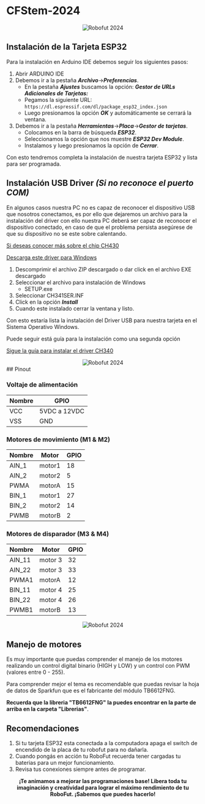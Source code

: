 # CFStem-2024
<div>
    <div align=center>
        <img src="https://github.com/proyectobalam/cfstem-2024/blob/main/Im%C3%A1genes%20-%20CFSTEM/WhatsApp%20Image%202024-06-07%20at%202.37.07%20PM%20(2).jpeg" alt="Robofut 2024">
    </div>
</div>

## Instalación de la Tarjeta ESP32

Para la instalación en Arduino IDE debemos seguir los siguientes pasos:

1. Abrir ARDUINO IDE
2. Debemos ir a la pestaña ***Archivo***->***Preferencias***.
	- En la pestaña ***Ajustes*** buscamos la opción: ***Gestor de URLs Adicionales de Tarjetas:***
	- Pegamos la siguiente URL: `https://dl.espressif.com/dl/package_esp32_index.json`
	- Luego presionamos la opción ***OK*** y automáticamente se cerrará la ventana.
3. Debemos ir a la pestaña ***Herramientas***->***Placa***->***Gestor de tarjetas***.
	- Colocamos en la barra de búsqueda ***ESP32***.
	- Seleccionamos la opción que nos muestre ***ESP32 Dev Module***.
	- Instalamos y luego presionamos la opción de ***Cerrar***.

Con esto tendremos completa la instalación de nuestra tarjeta ESP32 y lista para ser programada.
## Instalación USB Driver ***(Si no reconoce el puerto COM)***

En algunos casos nuestra PC no es capaz de reconocer el dispositivo USB que nosotros conectamos, es por ello que dejaremos un archivo para la instalación del driver con ello nuestra PC deberá ser capaz de reconocer el dispositivo conectado, en caso de que el problema persista asegúrese de que su dispositivo no se este sobre calentando.

[Si deseas conocer más sobre el chip CH430][CH430-PDF]

[CH430-PDF]: https://cdn.sparkfun.com/datasheets/Dev/Arduino/Other/CH340DS1.PDF

[Descarga este driver para Windows][DRIVER_USB]

[DRIVER_USB]: https://cdn.sparkfun.com/assets/learn_tutorials/8/4/4/CH341SER.EXE

1. Descomprimir el archivo ZIP descargado o dar click en el archivo EXE descargado
2. Seleccionar el archivo para instalación de Windows
	- SETUP.exe
3. Seleccionar CH341SER.INF
4. Click en la opción ***Install***
5. Cuando este instalado cerrar la ventana y listo.

Con esto estaría lista la instalación del Driver USB para nuestra tarjeta en el Sistema Operativo Windows.

Puede seguir está guía para la instalación como una segunda opción 

[Sigue la guía para instalar el driver CH340][DRIVER_CH340]

[DRIVER_CH340]: https://learn.sparkfun.com/tutorials/how-to-install-ch340-drivers/all#drivers-if-you-need-them

<div>
    <div align=center>
        <img src="https://github.com/proyectobalam/robofut2024/blob/main/Imagenes/_DSC5055.jpg" alt="Robofut 2024">
    </div>
</div>
## Pinout

### Voltaje de alimentación
Nombre | GPIO 
--- | --- 
VCC | 5VDC a 12VDC
VSS | GND

### Motores de movimiento (M1 & M2)
Nombre | Motor |GPIO 
--- | --- | --- 
AIN_1 | motor1 | 18
AIN_2 | motor2 | 5
PWMA  | motorA | 15
BIN_1 | motor1 | 27
BIN_2 | motor2 | 14
PWMB  | motorB | 2

### Motores de disparador (M3 & M4)

Nombre | Motor |GPIO 
--- | --- | --- 
AIN_11 | motor 3 | 32
AIN_22 | motor 3 | 33
PWMA1  | motorA  | 12
BIN_11 | motor 4 | 25
BIN_22 | motor 4 | 26
PWMB1  | motorB  | 13

<div>
    <div align=center>
        <img src="https://github.com/proyectobalam/robofut2024/blob/main/Imagenes/_DSC5055.jpg" alt="Robofut 2024">
    </div>
</div>


## Manejo de motores
Es muy importante que puedas comprender el manejo de los motores realizando un control digital binario (HIGH y LOW) y un control con PWM (valores entre 0 - 255).

Para comprender mejor el tema es recomendable que puedas revisar la hoja de datos de Sparkfun que es el fabricante del módulo TB6612FNG.

**Recuerda que la libreria "TB6612FNG" la puedes encontrar en la parte de arriba en la carpeta "Librerias"**.


## Recomendaciones

1. Si tu tarjeta ESP32 esta conectada a la computadora apaga el switch de encendido de la placa de tu robofut para no dañarla. 
2. Cuando pongás en acción tu RoboFut recuerda tener cargadas tu baterias para un mejor funcionamiento.
3. Revisa tus conexiones siempre antes de programar.
<div>
    <div align=center>
 	<strong>¡Te animamos a mejorar las programaciones base! Libera toda tu imaginación y creatividad para lograr el máximo rendimiento de tu RoboFut. ¡Sabemos que puedes hacerlo!</strong>
    </div>
</div>
